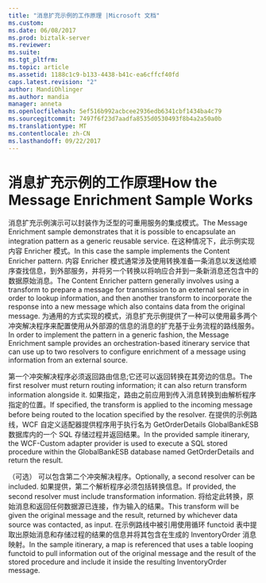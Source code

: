 ```yaml
---
title: "消息扩充示例的工作原理 |Microsoft 文档"
ms.custom: 
ms.date: 06/08/2017
ms.prod: biztalk-server
ms.reviewer: 
ms.suite: 
ms.tgt_pltfrm: 
ms.topic: article
ms.assetid: 1188c1c9-b133-4438-b41c-ea6cffcf40fd
caps.latest.revision: "2"
author: MandiOhlinger
ms.author: mandia
manager: anneta
ms.openlocfilehash: 5ef516b992acbcee2936edb6341cbf1434ba4c79
ms.sourcegitcommit: 7497f6f23d7aadfa8535d0530493f8b4a2a50a0b
ms.translationtype: MT
ms.contentlocale: zh-CN
ms.lasthandoff: 09/22/2017
---
```

# <a name="how-the-message-enrichment-sample-works"></a><span data-ttu-id="ea961-102">消息扩充示例的工作原理</span><span class="sxs-lookup"><span data-stu-id="ea961-102">How the Message Enrichment Sample Works</span></span>
 <span data-ttu-id="ea961-103">消息扩充示例演示可以封装作为泛型的可重用服务的集成模式。</span><span class="sxs-lookup"><span data-stu-id="ea961-103">The Message Enrichment sample demonstrates that it is possible to encapsulate an integration pattern as a generic reusable service.</span></span> <span data-ttu-id="ea961-104">在这种情况下，此示例实现内容 Enricher 模式。</span><span class="sxs-lookup"><span data-stu-id="ea961-104">In this case the sample implements the Content Enricher pattern.</span></span> <span data-ttu-id="ea961-105">内容 Enricher 模式通常涉及使用转换准备一条消息以发送给顺序查找信息，到外部服务，并将另一个转换以将响应合并到一条新消息还包含中的数据原始消息。</span><span class="sxs-lookup"><span data-stu-id="ea961-105">The Content Enricher pattern generally involves using a transform to prepare a message for transmission to an external service in order to lookup information, and then another transform to incorporate the response into a new message which also contains data from the original message.</span></span> <span data-ttu-id="ea961-106">为通用的方式实现的模式，消息扩充示例提供了一种可以使用最多两个冲突解决程序来配置使用从外部源的信息的消息的扩充基于业务流程的路线服务。</span><span class="sxs-lookup"><span data-stu-id="ea961-106">In order to implement the pattern in a generic fashion, the Message Enrichment sample provides an orchestration-based itinerary service that can use up to two resolvers to configure enrichment of a message using information from an external source.</span></span>
  
 <span data-ttu-id="ea961-107">第一个冲突解决程序必须返回路由信息;它还可以返回转换在其旁边的信息。</span><span class="sxs-lookup"><span data-stu-id="ea961-107">The first resolver must return routing information; it can also return transform information alongside it.</span></span> <span data-ttu-id="ea961-108">如果指定，路由之前应用到传入消息转换到由解析程序指定的位置。</span><span class="sxs-lookup"><span data-stu-id="ea961-108">If specified, the transform is applied to the incoming message before being routed to the location specified by the resolver.</span></span> <span data-ttu-id="ea961-109">在提供的示例路线，WCF 自定义适配器提供程序用于执行名为 GetOrderDetails GlobalBankESB 数据库内的一个 SQL 存储过程并返回结果。</span><span class="sxs-lookup"><span data-stu-id="ea961-109">In the provided sample itinerary, the WCF-Custom adapter provider is used to execute a SQL stored procedure within the GlobalBankESB database named GetOrderDetails and return the result.</span></span>  
  
 <span data-ttu-id="ea961-110">（可选） 可以包含第二个冲突解决程序。</span><span class="sxs-lookup"><span data-stu-id="ea961-110">Optionally, a second resolver can be included.</span></span> <span data-ttu-id="ea961-111">如果提供，第二个解析程序必须包括转换信息。</span><span class="sxs-lookup"><span data-stu-id="ea961-111">If provided, the second resolver must include transformation information.</span></span> <span data-ttu-id="ea961-112">将给定此转换，原始消息和返回任何数据源已连接，作为输入的结果。</span><span class="sxs-lookup"><span data-stu-id="ea961-112">This transform will be given the original message and the result, returned by whichever data source was contacted, as input.</span></span> <span data-ttu-id="ea961-113">在示例路线中被引用使用循环 functoid 表中提取出原始消息和存储过程的结果的信息并将其包含在生成的 InventoryOrder 消息映射。</span><span class="sxs-lookup"><span data-stu-id="ea961-113">In the sample itinerary, a map is referenced that uses a table looping functoid to pull information out of the original message and the result of the stored procedure and include it inside the resulting InventoryOrder message.</span></span>

